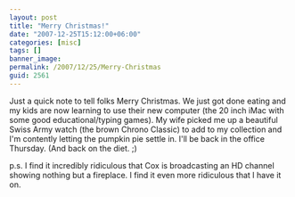 ```yaml
---
layout: post
title: "Merry Christmas!"
date: "2007-12-25T15:12:00+06:00"
categories: [misc]
tags: []
banner_image: 
permalink: /2007/12/25/Merry-Christmas
guid: 2561
---
```


Just a quick note to tell folks Merry Christmas. We just got done eating and my kids are now learning to use their new computer (the 20 inch iMac with some good educational/typing games). My wife picked me up a beautiful Swiss Army watch (the brown Chrono Classic) to add to my collection and I'm contently letting the pumpkin pie settle in. I'll be back in the office Thursday. (And back on the diet. ;)

p.s. I find it incredibly ridiculous that Cox is broadcasting an HD channel showing nothing but a fireplace. I find it even more ridiculous that I have it on.